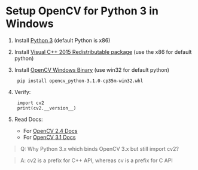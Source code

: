 # Setup OpenCV for Python 3 in Windows

1. Install [Python 3][1] (default Python is x86)
2. Install [Visual C++ 2015 Redistributable package][2]  (use the x86 for default python)
3. Install [OpenCV Windows Binary][3] (use win32 for default python)

        pip install opencv_python-3.1.0-cp35m-win32.whl

4. Verify:

        import cv2
        print(cv2.__version__)
    
5. Read Docs:

    * For [OpenCV 2.4 Docs][4]
    * For [OpenCV 3.1 Docs][5]

> Q: Why Python 3.x which binds OpenCV 3.x but still import cv2? 

> A: cv2 is a prefix for C++ API, whereas cv is a prefix for C API

[1]: https://www.python.org/downloads/
[2]: https://www.microsoft.com/en-sg/download/confirmation.aspx?id=48145
[3]: http://www.lfd.uci.edu/~gohlke/pythonlibs/#opencv
[4]: http://docs.opencv.org/2.4/
[5]: http://docs.opencv.org/3.1.0/index.html
